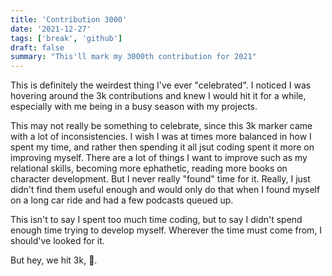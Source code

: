 ```yaml
---
title: 'Contribution 3000'
date: '2021-12-27'
tags: ['break', 'github']
draft: false
summary: "This'll mark my 3000th contribution for 2021"
---
```



This is definitely the weirdest thing I've ever "celebrated". I noticed I was
hovering around the 3k contributions and knew I would hit it for a while,
especially with me being in a busy season with my projects.

This may not really be something to celebrate, since this 3k marker came with a
lot of inconsistencies. I wish I was at times more balanced in how I spent my
time, and rather then spending it all jsut coding spent it more on improving
myself. There are a lot of things I want to improve such as my relational
skills, becoming more ephathetic, reading more books on character development.
But I never really "found" time for it. Really, I just didn't find them useful
enough and would only do that when I found myself on a long car ride and had a
few podcasts queued up.

This isn't to say I spent too much time coding, but to say I didn't spend enough
time trying to develop myself. Wherever the time must come from, I should've
looked for it.


But hey, we hit 3k, 🥳.
